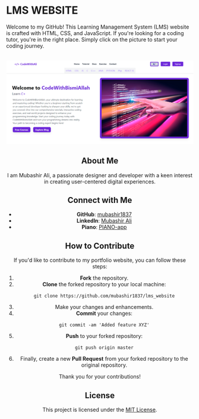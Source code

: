 # LMS WEBSITE

Welcome to my GitHub! This Learning Management System (LMS) website is crafted with HTML, CSS, and JavaScript. If you're looking for a coding tutor, you're in the right place. Simply click on the picture to start your coding journey.

<div align="center">
  <br />
    <a href="https://codewithmubashir.vercel.app/" target="_blank">
      <img src="./img/cod.PNG" alt="Project Banner">
    </a>
  <br />

## About Me
I am Mubashir Ali, a passionate designer and developer with a keen interest in creating user-centered digital experiences.



## Connect with Me
- **GitHub**: [mubashir1837](http://github.com/mubashir1837/)
- **LinkedIn**: [Mubashir Ali](https://linkedin.com/in/mubashirali3)
- **Piano**: [PIANO-app](https://codewithmubashir.vercel.app/)

## How to Contribute
If you'd like to contribute to my portfolio website, you can follow these steps:

1. **Fork** the repository.
2. **Clone** the forked repository to your local machine:
    ```
    git clone https://github.com/mubashir1837/lms_website
    ```
3. Make your changes and enhancements.
4. **Commit** your changes:
    ```
    git commit -am 'Added feature XYZ'
    ```
5. **Push** to your forked repository:
    ```
    git push origin master
    ```
6. Finally, create a new **Pull Request** from your forked repository to the original repository.

Thank you for your contributions!

## License
This project is licensed under the [MIT License](LICENSE).